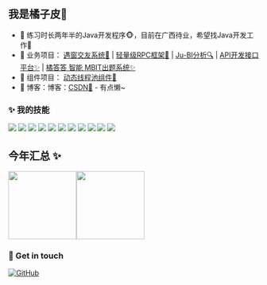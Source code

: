 ## 我是橘子皮🍊

- 🌹 练习时长两年半的Java开发程序🐵，目前在广西待业，希望找Java开发工作🌈
- 🏡 业务项目： <a href="https://github.com/HuangGreatd/websocket" target="_blank">遇窗交友系统🌈</a> | <a href="https://github.com/HuangGreatd/Juzi-RPC" target="_blank">轻量级RPC框架🚀</a>  | <a href="https://github.com/HuangGreatd/BI" target="_blank">Ju-BI分析🔍</a> | <a href="https://github.com/HuangGreatd/juziAPI" target="_blank">API开发接口平台✨</a> |  <a href="https://github.com/HuangGreatd/Judada" target="_blank">橘答答 智能 MBIT出题系统✨</a>
- 🚀 组件项目： <a href="https://github.com/HuangGreatd/dynamic-thread-pool" target="_blank">动态线程池组件🌈</a> 
- 📝 博客：博客：[CSDN💬](https://blog.csdn.net/weixin_56241562) - 有点懒~

### ✨ 我的技能   

![](https://img.shields.io/badge/-Java-4C7491?style=flat-square&logo=java&logoColor=fff)
![](https://img.shields.io/badge/-Spring-5FB832?style=flat-square&logo=Spring&logoColor=fff)
![](https://img.shields.io/badge/-Python-3e74a2?style=flat-square&logo=Python&logoColor=fff)
![](https://img.shields.io/badge/-Node.js-339933?style=flat-square&logo=Node.js&logoColor=fff)
![](https://img.shields.io/badge/-Vue-4fc08d?style=flat-square&logo=Vue.js&logoColor=fff)
![](https://img.shields.io/badge/-React-2d98ce?style=flat-square&logo=React&logoColor=fff)
![](https://img.shields.io/badge/-Docker-2496ED?style=flat-square&logo=Docker&logoColor=fff)
![](https://img.shields.io/badge/-Linux-000000?style=flat-square&logo=Linux&logoColor=fff)
![](https://img.shields.io/badge/-MySQL-4479A1?style=flat-square&logo=MySQL&logoColor=fff)
![](https://img.shields.io/badge/-Redis-DC382D?style=flat-square&logo=Redis&logoColor=fff)
![](https://img.shields.io/badge/-Git-E84E31?style=flaHuangGreatdt-square&logo=Git&logoColor=fff)


## 今年汇总 ✨

<img align="" height="137px" src="https://github-readme-stats.vercel.app/api?username=HuangGreatd&hide_title=true&hide_border=true&show_icons=true&include_all_commits=true&line_height=21&bg_color=0,EC6C6C,FFD479,FFFC79,73FA79&theme=graywhite&locale=cn" /><img align="" height="137px" src="https://github-readme-stats.vercel.app/api/top-langs/?username=lhccong&hide_title=true&hide_border=true&layout=compact&bg_color=0,73FA79,73FDFF,D783FF&theme=graywhite&locale=cn" />

### 🎉 Get in touch

[![GitHub](https://img.shields.io/badge/GitHub-grey?logo=github)](https://github.com/HuangGreatd)
